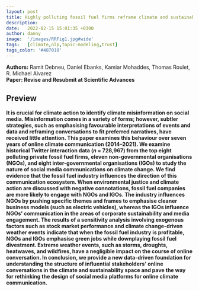 ```yaml
---
layout: post
title: Highly polluting fossil fuel firms reframe climate and sustainability communication on social media
description: 
date:   2022-02-15 15:01:35 +0300
author: danny
image:  '/images/RRFig1.jpg#wide'
tags:   [climate,nlp,topic-modeling,trust]
tags_color: '#487010'
---
```


<b>Authors:</b> Ramit Debneu, Daniel Ebanks, Kamiar Mohaddes, Thomas Roulet, R. Michael Alvarez <br>
<b>Paper:</r> Revise and Resubmit at Scientific Advances

## Preview

It is crucial for climate action to identify climate misinformation on social media. Misinformation comes in a variety of forms; however, subtler strategies, such as emphasising favourable interpretations of events and data and reframing conversations to fit preferred narratives, have received little attention. This paper examines this behaviour over seven years of online climate communication (2014–2021). We examine historical Twitter interaction data ($n$ = 728,967) from the top eight polluting private fossil fuel firms, eleven non-governmental organisations (NGOs), and eight inter-governmental organisations (IGOs) to study the nature of social media communications on climate change. We find evidence that the fossil fuel industry influences the direction of this communication ecosystem. When environmental justice and climate action are discussed with negative connotations, fossil fuel companies are more likely to engage with NGOs and IGOs. The industry influences NGOs by pushing specific themes and frames to emphasise cleaner business models (such as electric vehicles), whereas the IGOs influence NGOs' communication in the areas of corporate sustainability and media engagement. The results of a sensitivity analysis involving exogenous factors such as stock market performance and climate change-driven weather events indicate that when the fossil fuel industry is profitable, NGOs and IGOs emphasise green jobs while downplaying fossil fuel divestment. Extreme weather events, such as storms, droughts, heatwaves, and wildfires, have a negligible impact on the course of online conversation. In conclusion, we provide a new data-driven foundation for understanding the structure of influential stakeholders' online conversations in the climate and sustainability space and pave the way for rethinking the design of social media platforms for online climate communication.